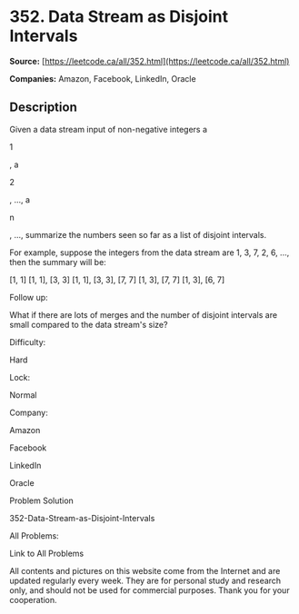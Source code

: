 # 352. Data Stream as Disjoint Intervals

**Source:** [https://leetcode.ca/all/352.html](https://leetcode.ca/all/352.html)

**Companies:** Amazon, Facebook, LinkedIn, Oracle

## Description

Given a data stream input of non-negative integers a

1

, a

2

, ...,
        a

n

, ..., summarize the numbers seen so far as a list of disjoint intervals.

For example, suppose the integers from the data stream are 1, 3, 7, 2, 6, ..., then the
        summary will be:

[1, 1]
[1, 1], [3, 3]
[1, 1], [3, 3], [7, 7]
[1, 3], [7, 7]
[1, 3], [6, 7]

Follow up:

What if there are lots of merges and the number of disjoint intervals are small compared to
        the data stream's size?

Difficulty:

Hard

Lock:

Normal

Company:

Amazon

Facebook

LinkedIn

Oracle

Problem Solution

352-Data-Stream-as-Disjoint-Intervals

All Problems:

Link to All Problems

All contents and pictures on this website come from the Internet and are updated regularly every week. They are for personal study and research only, and should not be used for commercial purposes. Thank you for your cooperation.


